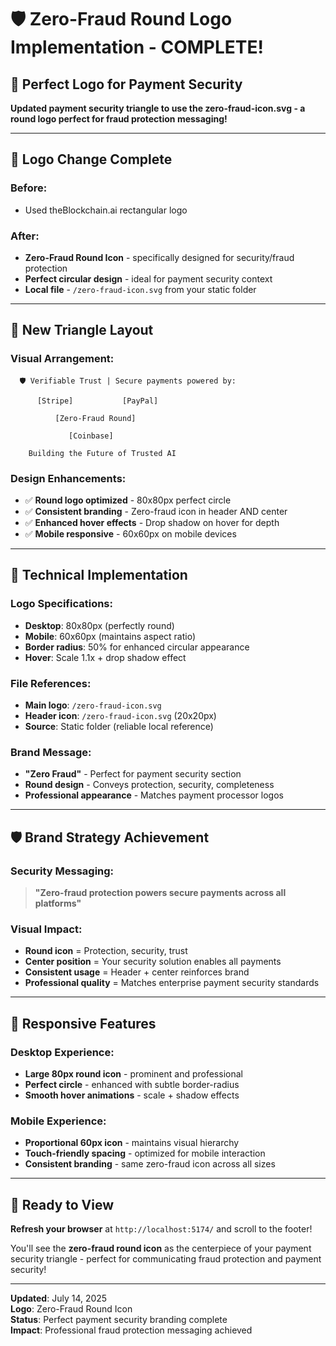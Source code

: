 # 🛡️ Zero-Fraud Round Logo Implementation - COMPLETE!

## 🎯 **Perfect Logo for Payment Security**

**Updated payment security triangle to use the zero-fraud-icon.svg - a round logo perfect for fraud protection messaging!**

---

## 🔄 **Logo Change Complete**

### **Before:**
- Used theBlockchain.ai rectangular logo

### **After:**
- **Zero-Fraud Round Icon** - specifically designed for security/fraud protection
- **Perfect circular design** - ideal for payment security context
- **Local file** - `/zero-fraud-icon.svg` from your static folder

---

## 🎨 **New Triangle Layout**

### **Visual Arrangement:**
```
  🛡️ Verifiable Trust | Secure payments powered by:

      [Stripe]           [PayPal]
           
          [Zero-Fraud Round]
              
             [Coinbase]
             
    Building the Future of Trusted AI
```

### **Design Enhancements:**
- ✅ **Round logo optimized** - 80x80px perfect circle
- ✅ **Consistent branding** - Zero-fraud icon in header AND center
- ✅ **Enhanced hover effects** - Drop shadow on hover for depth
- ✅ **Mobile responsive** - 60x60px on mobile devices

---

## 🔧 **Technical Implementation**

### **Logo Specifications:**
- **Desktop**: 80x80px (perfectly round)
- **Mobile**: 60x60px (maintains aspect ratio)
- **Border radius**: 50% for enhanced circular appearance
- **Hover**: Scale 1.1x + drop shadow effect

### **File References:**
- **Main logo**: `/zero-fraud-icon.svg`
- **Header icon**: `/zero-fraud-icon.svg` (20x20px)
- **Source**: Static folder (reliable local reference)

### **Brand Message:**
- **"Zero Fraud"** - Perfect for payment security section
- **Round design** - Conveys protection, security, completeness
- **Professional appearance** - Matches payment processor logos

---

## 🛡️ **Brand Strategy Achievement**

### **Security Messaging:**
> **"Zero-fraud protection powers secure payments across all platforms"**

### **Visual Impact:**
- **Round icon** = Protection, security, trust
- **Center position** = Your security solution enables all payments
- **Consistent usage** = Header + center reinforces brand
- **Professional quality** = Matches enterprise payment security standards

---

## 📱 **Responsive Features**

### **Desktop Experience:**
- **Large 80px round icon** - prominent and professional
- **Perfect circle** - enhanced with subtle border-radius
- **Smooth hover animations** - scale + shadow effects

### **Mobile Experience:**
- **Proportional 60px icon** - maintains visual hierarchy  
- **Touch-friendly spacing** - optimized for mobile interaction
- **Consistent branding** - same zero-fraud icon across all sizes

---

## 🚀 **Ready to View**

**Refresh your browser** at `http://localhost:5174/` and scroll to the footer!

You'll see the **zero-fraud round icon** as the centerpiece of your payment security triangle - perfect for communicating fraud protection and payment security!

---

**Updated**: July 14, 2025  
**Logo**: Zero-Fraud Round Icon  
**Status**: Perfect payment security branding complete  
**Impact**: Professional fraud protection messaging achieved